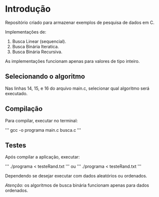 # Introdução

Repositório criado para armazenar exemplos de pesquisa de dados em C.

Implementações de:
1. Busca Linear (sequencial).
2. Busca Binária Iteratica.
3. Busca Binária Recursiva.

As implementações funcionam apenas para valores de tipo inteiro.

## Selecionando o algoritmo

Nas linhas 14, 15, e 16 do arquivo main.c, selecionar qual algoritmo será executado.

## Compilação

Para compilar, executar no terminal:

'''
gcc -o programa main.c busca.c
'''

## Testes

Após compilar a aplicação, executar:

'''
./programa < testeRand.txt
'''
ou
'''
./programa < testeRand.txt
'''

Dependendo se desejar executar com dados aleatórios ou ordenados.

*Atenção:* os algoritmos de busca binária funcionam apenas para dados ordenados.